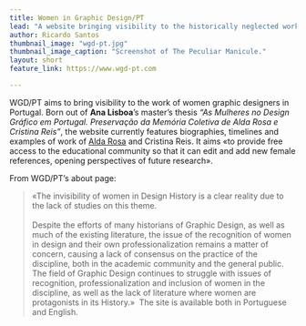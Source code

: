 ```yaml
---
title: Women in Graphic Design/PT
lead: "A website bringing visibility to the historically neglected work of Portuguese women designers."
author: Ricardo Santos
thumbnail_image: "wgd-pt.jpg"
thumbnail_image_caption: "Screenshot of The Peculiar Manicule."
layout: short
feature_link: https://www.wgd-pt.com

---
```

WGD/PT aims to bring visibility to the work of women graphic designers in Portugal. Born out of **Ana Lisboa**’s master’s thesis *“As Mulheres no Design Gráfico em Portugal. Preservação da Memória Coletiva de Alda Rosa e Cristina Reis”*, the website currently features biographies, timelines and examples of work of <a class="text cat-link author" href="/authors/Alda Rosa/">Alda Rosa</a> and Cristina Reis. It aims «to provide free access to the educational community so that it can edit and add new female references, opening perspectives of future research».

From WGD/PT’s about page:

<blockquote>

«The invisibility of women in Design History is a clear reality due to the lack of studies on this theme. <br><br>
Despite the efforts of many historians of Graphic Design, as well as much of the existing literature, the issue of the recognition of women in design and their own professionalization remains a matter of concern, causing a lack of consensus on the practice of the discipline, both in the academic community and the general public. The field of Graphic Design continues to struggle with issues of recognition, professionalization and inclusion of women in the discipline, as well as the lack of literature where women are protagonists in its History.»  The site is available both in Portuguese and English.
</blockquote>
